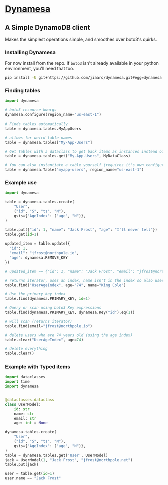 # [Dynamesa](https://github.com/jiaaro/dynamesa)

## A Simple DynamoDB client

Makes the simplest operations simple, and smoothes over boto3's quirks.

### Installing Dynamesa

For now install from the repo. If `boto3` isn't already available in your python environment, you'll need that too.

```bash
pip install -U git+https://github.com/jiaaro/dynamesa.git#egg=dynamesa
```

### Finding tables

```python
import dynamesa

# boto3 resource kwargs
dynamesa.configure(region_name="us-east-1")

# Finds tables automatically
table = dynamesa.tables.MyAppUsers

# allows for weird table names
table = dynamesa.tables["My-App-Users"]

# Get Tables with a dataclass to get back items as instances instead of dictionaries 
table = dynamesa.tables.get("My-App-Users", MyDataClass)

# You can also instantiate a table yourself (requires it's own configuration)
table = dynamesa.Table("myapp-users", region_name="us-east-1")
```

### Example use

```python
import dynamesa

table = dynamesa.tables.create(
    "User",
    ("id", "S", "ts", "N"),
    gsis={"AgeIndex": ("age", "N")},
)

table.put({"id": 1, "name": "Jack Frost", "age": "I'll never tell"})
table.get(id=1)

updated_item = table.update({
  "id": 1,
  "email": "jfrost@northpole.io",
  "age": dynamesa.REMOVE_KEY
})

# updated_item == {"id": 1, "name": "Jack Frost", "email": "jfrost@northpole.io"}

# returns iterator, uses an index, name isn't in the index so also uses a filter expression
table.find("UserAgeIndex", age="74", name="King Cole")

# Use the primary key index
table.find(dynamesa.PRIMARY_KEY, id=1)

# Query or scan using boto3 Key expressions 
table.find(dynamesa.PRIMARY_KEY, dynamesa.Key("id").eq(1))

# will scan (returns iterator)
table.find(email="jfrost@northpole.io")

# delete users who are 74 years old (using the age index)
table.clear("UserAgeIndex", age=74)

# delete everything
table.clear()
```

### Example with Typed items

```python
import dataclasses
import time
import dynamesa


@dataclasses.dataclass
class UserModel:
    id: str
    name: str
    email: str
    age: int = None

dynamesa.tables.create(
    "User",
    ("id", "S", "ts", "N"),
    gsis={"AgeIndex": ("age", "N")},
)
table = dynamesa.tables.get('User', UserModel)
jack = UserModel(1, "Jack Frost", "jfrost@northpole.net")
table.put(jack)

user = table.get(id=1)
user.name == "Jack Frost"
```

